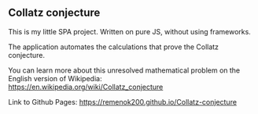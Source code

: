 ## Collatz conjecture

This is my little SPA project.
Written on pure JS, without using frameworks.

The application automates the calculations that prove the Collatz conjecture.

You can learn more about this unresolved mathematical problem on the English version of Wikipedia:
https://en.wikipedia.org/wiki/Collatz_conjecture

Link to Github Pages:
https://remenok200.github.io/Collatz-conjecture